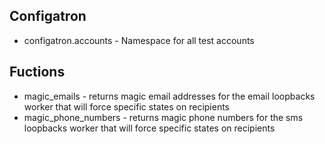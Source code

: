 ## Configatron
- configatron.accounts - Namespace for all test accounts

## Fuctions

- magic_emails - returns magic email addresses for the email loopbacks worker that will force specific states on recipients
- magic_phone_numbers - returns magic phone numbers for the sms loopbacks worker that will force specific states on recipients